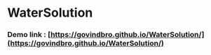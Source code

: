# WaterSolution
### Demo link : [https://govindbro.github.io/WaterSolution/](https://govindbro.github.io/WaterSolution/)
